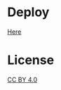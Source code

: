 # Deploy

[Here](https://area-models.netlify.app/)

# License

[CC BY 4.0](https://creativecommons.org/licenses/by/4.0/)
